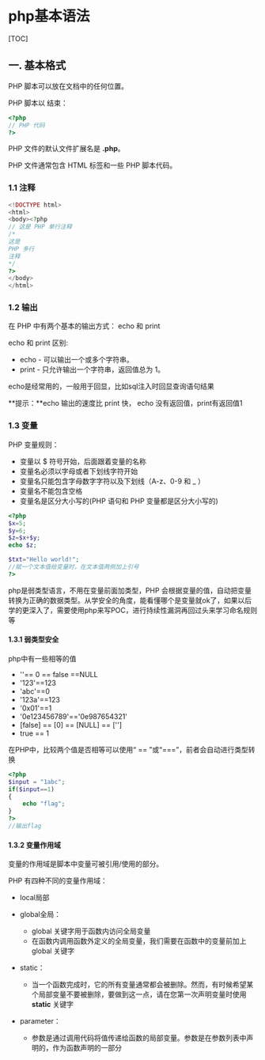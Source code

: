 # php基本语法

[TOC]

## 一. 基本格式

PHP 脚本可以放在文档中的任何位置。

PHP 脚本以 **<?php** 开始，以 **?>** 结束：

```php
<?php
// PHP 代码
?>
```

PHP 文件的默认文件扩展名是 **.php**。

PHP 文件通常包含 HTML 标签和一些 PHP 脚本代码。

### 1.1 注释

```php
<!DOCTYPE html>
<html>
<body><?php
// 这是 PHP 单行注释
/*
这是 
PHP 多行
注释
*/
?>
</body>
</html>
```

### 1.2 输出

在 PHP 中有两个基本的输出方式： echo 和 print

echo 和 print 区别:

- echo - 可以输出一个或多个字符串。
- print - 只允许输出一个字符串，返回值总为 1。

echo是经常用的，一般用于回显，比如sql注入时回显查询语句结果

**提示：**echo 输出的速度比 print 快， echo 没有返回值，print有返回值1

### 1.3 变量

PHP 变量规则：

- 变量以 $ 符号开始，后面跟着变量的名称
- 变量名必须以字母或者下划线字符开始
- 变量名只能包含字母数字字符以及下划线（A-z、0-9 和 _ ）
- 变量名不能包含空格
- 变量名是区分大小写的(PHP 语句和 PHP 变量都是区分大小写的)

```php
<?php
$x=5;
$y=6;
$z=$x+$y;
echo $z;

$txt="Hello world!";
//赋一个文本值给变量时，在文本值两侧加上引号
?>
```

php是弱类型语言，不用在变量前面加类型，PHP 会根据变量的值，自动把变量转换为正确的数据类型。从学安全的角度，能看懂哪个是变量就ok了，如果以后学的更深入了，需要使用php来写POC，进行持续性漏洞再回过头来学习命名规则等

#### 1.3.1 弱类型安全

php中有一些相等的值

- ''== 0 == false ==NULL
- '123'==123
- 'abc'==0
- '123a'==123
- '0x01'==1
- '0e123456789'=='0e987654321'
- [false] == [0] == [NULL] == ['']
- true == 1

在PHP中，比较两个值是否相等可以使用“ == ”或“===”，前者会自动进行类型转换

```php
<?php
$input = "1abc";
if($input==1)
{
	echo "flag";
}
?>
//输出flag
```

#### 1.3.2 变量作用域

变量的作用域是脚本中变量可被引用/使用的部分。

PHP 有四种不同的变量作用域：

- local局部
- global全局：
  - global 关键字用于函数内访问全局变量
  - 在函数内调用函数外定义的全局变量，我们需要在函数中的变量前加上 global 关键字

- static：
  - 当一个函数完成时，它的所有变量通常都会被删除。然而，有时候希望某个局部变量不要被删除，要做到这一点，请在您第一次声明变量时使用 **static** 关键字
- parameter：
  - 参数是通过调用代码将值传递给函数的局部变量。参数是在参数列表中声明的，作为函数声明的一部分
